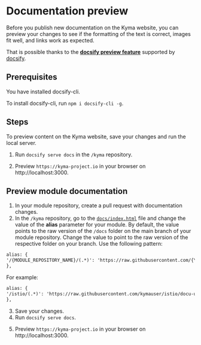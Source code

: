 # Documentation preview

Before you publish new documentation on the Kyma website, you can preview your changes to see if the formatting of the text is correct, images fit well, and links work as expected.

That is possible thanks to the [**docsify preview feature**](https://docsify.js.org/#/quickstart?id=preview-your-site) supported by [docsify](https://docsify.js.org/#/).

## Prerequisites

You have installed docsify-cli.

To install docsify-cli, run `npm i docsify-cli -g`.

## Steps

To preview content on the Kyma website, save your changes and run the local server.

1. Run `docsify serve docs` in the `/kyma` repository.
<!-- markdown-link-check-disable-next-line -->
2. Preview `https://kyma-project.io` in your browser on http://localhost:3000.

## Preview module documentation

1. In your module repository, create a pull request with documentation changes.
2. In the `/kyma` repository, go to the [`docs/index.html`](https://github.com/kyma-project/kyma/blob/main/docs/index.html) file and change the value of the **alias** parameter for your module. By default, the value points to the raw version of the `/docs` folder on the main branch of your module repository. Change the value to point to the raw version of the respective folder on your branch. Use the following pattern:

  ```html
  alias: {
  '/{MODULE_REPOSITORY_NAME}/(.*)': 'https://raw.githubusercontent.com/{YOUR_GITHUB_USERNAME}/{FORKED_MODULE_REPOSITORY_NAME}/{BRANCH_TO_PREVIEW}/docs/$1',
  }, 
  ```

  For example:
  
  ```html
  alias: {
  '/istio/(.*)': 'https://raw.githubusercontent.com/kymauser/istio/docu-update/docs/$1',
  },
  ``` 

3. Save your changes.
4. Run `docsify serve docs`.
<!-- markdown-link-check-disable-next-line -->
5. Preview `https://kyma-project.io` in your browser on http://localhost:3000.
